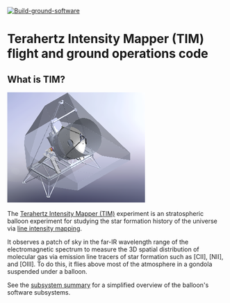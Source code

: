[![Build-ground-software](https://github.com/tim-balloon/TIMflight/actions/workflows/build-ground-software.yml/badge.svg)](https://github.com/tim-balloon/TIMflight/actions/workflows/build-ground-software.yml)

# Terahertz Intensity Mapper (TIM) flight and ground operations code

## What is TIM?

![TIM](./docs/img/TIM.png)

The [Terahertz Intensity Mapper (TIM)](https://arxiv.org/ftp/arxiv/papers/2009/2009.14340.pdf) experiment is an stratospheric balloon experiment for studying the star formation history of the universe via [line intensity mapping](https://arxiv.org/pdf/1903.04496.pdf).

It observes a patch of sky in the far-IR wavelength range of the electromagnetic spectrum to measure the 3D spatial distribution of molecular gas via emission line tracers of star formation such as [CII], [NII], and [OIII]. To do this, it flies above most of the atmosphere in a gondola suspended under a balloon.

See the [subsystem summary](./docs/SubsystemSummary.md) for a simplified overview of the balloon's software subsystems.
